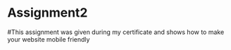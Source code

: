 # Assignment2
#This assignment was given during my certificate and shows how to make your website mobile friendly 
